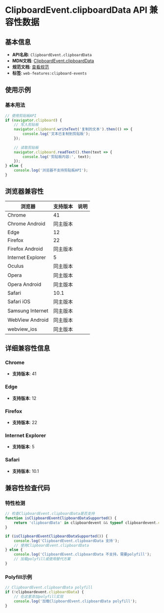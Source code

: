 # ClipboardEvent.clipboardData API 兼容性数据

## 基本信息

- **API名称**: `ClipboardEvent.clipboardData`
- **MDN文档**: [ClipboardEvent.clipboardData](https://developer.mozilla.org/docs/Web/API/ClipboardEvent/clipboardData)
- **规范文档**: [查看规范](https://w3c.github.io/clipboard-apis/#clipboardevent-clipboarddata)
- **标签**: `web-features:clipboard-events`

## 使用示例

### 基本用法

```javascript
// 使用剪贴板API
if (navigator.clipboard) {
    // 写入剪贴板
    navigator.clipboard.writeText('复制的文本').then(() => {
        console.log('文本已复制到剪贴板');
    });
    
    // 读取剪贴板
    navigator.clipboard.readText().then(text => {
        console.log('剪贴板内容:', text);
    });
} else {
    console.log('浏览器不支持剪贴板API');
}
```

## 浏览器兼容性

| 浏览器 | 支持版本 | 说明 |
|--------|----------|------|
| Chrome | 41 |  |
| Chrome Android | 同主版本 |  |
| Edge | 12 |  |
| Firefox | 22 |  |
| Firefox Android | 同主版本 |  |
| Internet Explorer | 5 |  |
| Oculus | 同主版本 |  |
| Opera | 同主版本 |  |
| Opera Android | 同主版本 |  |
| Safari | 10.1 |  |
| Safari iOS | 同主版本 |  |
| Samsung Internet | 同主版本 |  |
| WebView Android | 同主版本 |  |
| webview_ios | 同主版本 |  |

## 详细兼容性信息

### Chrome

- **支持版本**: 41

### Edge

- **支持版本**: 12

### Firefox

- **支持版本**: 22

### Internet Explorer

- **支持版本**: 5

### Safari

- **支持版本**: 10.1

## 兼容性检查代码

### 特性检测

```javascript
// 检查ClipboardEvent.clipboardData是否支持
function isClipboardEventClipboardDataSupported() {
    return 'clipboardData' in clipboardevent && typeof clipboardevent.clipboardData === 'function';
}

if (isClipboardEventClipboardDataSupported()) {
    console.log('ClipboardEvent.clipboardData 支持');
    // 使用ClipboardEvent.clipboardData
} else {
    console.log('ClipboardEvent.clipboardData 不支持，需要polyfill');
    // 加载polyfill或使用替代方案
}
```

### Polyfill示例

```javascript
// ClipboardEvent.clipboardData polyfill
if (!clipboardevent.clipboardData) {
    // 在这里添加polyfill实现
    console.log('加载ClipboardEvent.clipboardData polyfill');
}
```

